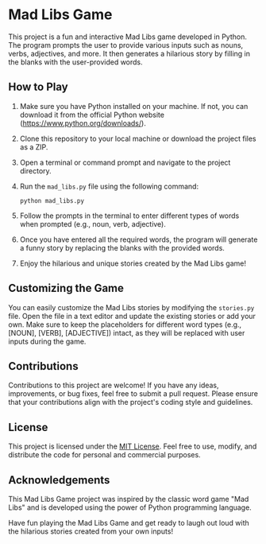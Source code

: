 # Mad Libs Game

This project is a fun and interactive Mad Libs game developed in Python. The program prompts the user to provide various inputs such as nouns, verbs, adjectives, and more. It then generates a hilarious story by filling in the blanks with the user-provided words.

## How to Play

1. Make sure you have Python installed on your machine. If not, you can download it from the official Python website (https://www.python.org/downloads/).

2. Clone this repository to your local machine or download the project files as a ZIP.

3. Open a terminal or command prompt and navigate to the project directory.

4. Run the `mad_libs.py` file using the following command:

   ```shell
   python mad_libs.py
   ```

5. Follow the prompts in the terminal to enter different types of words when prompted (e.g., noun, verb, adjective).

6. Once you have entered all the required words, the program will generate a funny story by replacing the blanks with the provided words.

7. Enjoy the hilarious and unique stories created by the Mad Libs game!

## Customizing the Game

You can easily customize the Mad Libs stories by modifying the `stories.py` file. Open the file in a text editor and update the existing stories or add your own. Make sure to keep the placeholders for different word types (e.g., [NOUN], [VERB], [ADJECTIVE]) intact, as they will be replaced with user inputs during the game.

## Contributions

Contributions to this project are welcome! If you have any ideas, improvements, or bug fixes, feel free to submit a pull request. Please ensure that your contributions align with the project's coding style and guidelines.

## License

This project is licensed under the [MIT License](LICENSE). Feel free to use, modify, and distribute the code for personal and commercial purposes.

## Acknowledgements

This Mad Libs Game project was inspired by the classic word game "Mad Libs" and is developed using the power of Python programming language.

Have fun playing the Mad Libs Game and get ready to laugh out loud with the hilarious stories created from your own inputs!